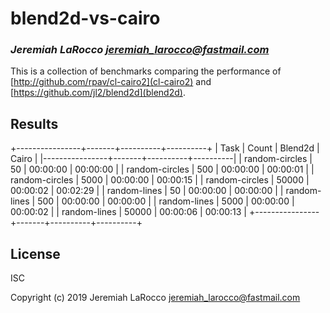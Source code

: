 # blend2d-vs-cairo
### _Jeremiah LaRocco <jeremiah_larocco@fastmail.com>_

This is a collection of benchmarks comparing the performance of [http://github.com/rpav/cl-cairo2](cl-cairo2) and [https://github.com/jl2/blend2d](blend2d).

## Results
+----------------+-------+----------+----------+
| Task           | Count |  Blend2d |    Cairo |
|----------------+-------+----------+----------|
| random-circles |    50 | 00:00:00 | 00:00:00 |
| random-circles |   500 | 00:00:00 | 00:00:01 |
| random-circles |  5000 | 00:00:00 | 00:00:15 |
| random-circles | 50000 | 00:00:02 | 00:02:29 |
| random-lines   |    50 | 00:00:00 | 00:00:00 |
| random-lines   |   500 | 00:00:00 | 00:00:00 |
| random-lines   |  5000 | 00:00:00 | 00:00:02 |
| random-lines   | 50000 | 00:00:06 | 00:00:13 |
+----------------+-------+----------+----------+


## License

ISC


Copyright (c) 2019 Jeremiah LaRocco <jeremiah_larocco@fastmail.com>


